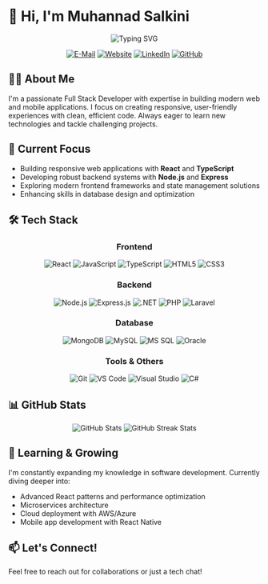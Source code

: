 <!---- 👋 Hi, I'm Muhannad Salkini
- 👀 I'm interested in ...
- 🌱 I'm currently learning ...
- 💞️ I'm looking to collaborate on ...
- 📫 How to reach me ...


muhannadsalkini/muhannadsalkini is a ✨ special ✨ repository because its `README.md` (this file) appears on your GitHub profile.
You can click the Preview link to take a look at your changes.
--->

# 👋 Hi, I'm Muhannad Salkini

<div align="center">
  <img src="https://readme-typing-svg.herokuapp.com?font=Fira+Code&duration=2000&center=true&vCenter=true&pause=800&width=435&lines=Full+Stack+Web+Developer;Mobile+App+Developer;Software+Engineer" alt="Typing SVG"/>
  
  [![E-Mail](https://img.shields.io/badge/Email-0078D4?style=for-the-badge&logo=microsoft-outlook&logoColor=white)](mailto:mohanad.salkini@gmail.com)
  [![Website](https://img.shields.io/badge/Website-4285F4?style=for-the-badge&logo=Google-chrome&logoColor=white)](https://muhannad.salkini.me)
  [![LinkedIn](https://img.shields.io/badge/LinkedIn-0077B5?style=for-the-badge&logo=linkedin&logoColor=white)](https://www.linkedin.com/in/muhannad-salkini-1971751a5)
  [![GitHub](https://img.shields.io/badge/GitHub-100000?style=for-the-badge&logo=github&logoColor=white)](https://github.com/muhannadsalkini)
</div>

## 👨‍💻 About Me

I'm a passionate Full Stack Developer with expertise in building modern web and mobile applications. I focus on creating responsive, user-friendly experiences with clean, efficient code. Always eager to learn new technologies and tackle challenging projects.

## 🔭 Current Focus

- Building responsive web applications with **React** and **TypeScript**
- Developing robust backend systems with **Node.js** and **Express**
- Exploring modern frontend frameworks and state management solutions
- Enhancing skills in database design and optimization

## 🛠️ Tech Stack

<div align="center">

### Frontend

![React](https://img.shields.io/badge/React-20232A?style=for-the-badge&logo=react&logoColor=61DAFB)
![JavaScript](https://img.shields.io/badge/JavaScript-F7DF1E?style=for-the-badge&logo=javascript&logoColor=black)
![TypeScript](https://img.shields.io/badge/TypeScript-007ACC?style=for-the-badge&logo=typescript&logoColor=white)
![HTML5](https://img.shields.io/badge/HTML5-E34F26?style=for-the-badge&logo=html5&logoColor=white)
![CSS3](https://img.shields.io/badge/CSS3-1572B6?style=for-the-badge&logo=css3&logoColor=white)

### Backend

![Node.js](https://img.shields.io/badge/Node.js-339933?style=for-the-badge&logo=nodedotjs&logoColor=white)
![Express.js](https://img.shields.io/badge/Express.js-000000?style=for-the-badge&logo=express&logoColor=white)
![.NET](https://img.shields.io/badge/.NET-512BD4?style=for-the-badge&logo=dotnet&logoColor=white)
![PHP](https://img.shields.io/badge/PHP-777BB4?style=for-the-badge&logo=php&logoColor=white)
![Laravel](https://img.shields.io/badge/Laravel-FF2D20?style=for-the-badge&logo=laravel&logoColor=white)

### Database

![MongoDB](https://img.shields.io/badge/MongoDB-4EA94B?style=for-the-badge&logo=mongodb&logoColor=white)
![MySQL](https://img.shields.io/badge/MySQL-4479A1?style=for-the-badge&logo=mysql&logoColor=white)
![MS SQL](https://img.shields.io/badge/Microsoft%20SQL%20Server-CC2927?style=for-the-badge&logo=microsoft%20sql%20server&logoColor=white)
![Oracle](https://img.shields.io/badge/Oracle-F80000?style=for-the-badge&logo=oracle&logoColor=white)

### Tools & Others

![Git](https://img.shields.io/badge/Git-F05032?style=for-the-badge&logo=git&logoColor=white)
![VS Code](https://img.shields.io/badge/Visual_Studio_Code-0078D4?style=for-the-badge&logo=visual%20studio%20code&logoColor=white)
![Visual Studio](https://img.shields.io/badge/Visual_Studio-5C2D91?style=for-the-badge&logo=visual%20studio&logoColor=white)
![C#](https://img.shields.io/badge/C%23-239120?style=for-the-badge&logo=c-sharp&logoColor=white)

</div>

## 📊 GitHub Stats

<div align="center">
  <img src="https://github-readme-stats-two-xi-87.vercel.app/api?username=muhannadsalkini&show_icons=true&hide_border=false&title_color=ff652f&icon_color=FFE400&bg_color=09131B&text_color=ffffff&border_color=0c1a25" alt="GitHub Stats" />
  
  <img src="https://github-readme-streak-stats.herokuapp.com/?user=muhannadsalkini&theme=dark&hide_border=false" alt="GitHub Streak Stats" />

</div>

## 🌱 Learning & Growing

I'm constantly expanding my knowledge in software development. Currently diving deeper into:

- Advanced React patterns and performance optimization
- Microservices architecture
- Cloud deployment with AWS/Azure
- Mobile app development with React Native

## 📫 Let's Connect!

Feel free to reach out for collaborations or just a tech chat!

[website]: https://muhannad.salkini.me
[linkedin]: https://linkedin.com/in/muhannad-salkini-1971751a5

